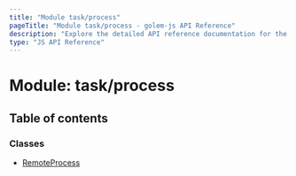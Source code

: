 ```yaml
---
title: "Module task/process"
pageTitle: "Module task/process - golem-js API Reference"
description: "Explore the detailed API reference documentation for the Module task/process within the golem-js SDK for the Golem Network."
type: "JS API Reference"
---
```

# Module: task/process

## Table of contents

### Classes

- [RemoteProcess](../classes/task_process.RemoteProcess)
